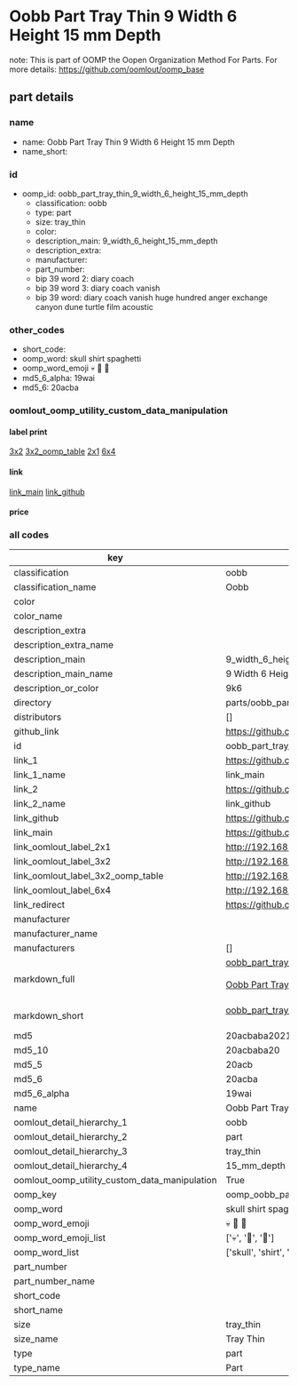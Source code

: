 # Oobb Part Tray Thin 9 Width 6 Height 15 mm Depth  

note: This is part of OOMP the Oopen Organization Method For Parts. For more details: https://github.com/oomlout/oomp_base

##  part details
  







### name
* name: Oobb Part Tray Thin 9 Width 6 Height 15 mm Depth
* name_short: 
### id
* oomp_id: oobb_part_tray_thin_9_width_6_height_15_mm_depth
  * classification: oobb
  * type: part
  * size: tray_thin
  * color: 
  * description_main: 9_width_6_height_15_mm_depth
  * description_extra: 
  * manufacturer: 
  * part_number: 
  * bip 39 word 2: diary coach
  * bip 39 word 3: diary coach vanish
  * bip 39 word: diary coach vanish huge hundred anger exchange canyon dune turtle film acoustic

### other_codes
* short_code: 
* oomp_word: skull shirt spaghetti
* oomp_word_emoji :skull: :shirt: :spaghetti:
* md5_6_alpha: 19wai
* md5_6: 20acba






### oomlout_oomp_utility_custom_data_manipulation
#### label print
[3x2](http://192.168.1.245:1112/?label=oomp%2019wai)
[3x2_oomp_table](http://192.168.1.108:1112/?label=oomp%2019wai)
[2x1](http://192.168.1.242:1112/?label=oomp%2019wai)
[6x4](http://192.168.1.55:1112/?label=oomp%2019wai)    

#### link

[link_main](https://github.com/oomlout/oomlout_oomp_version_1_messy/tree/main/parts/oobb_part_tray_thin_9_width_6_height_15_mm_depth) [link_github](https://github.com/oomlout/oomlout_oomp_version_1_messy/tree/main/parts/oobb_part_tray_thin_9_width_6_height_15_mm_depth)                             

#### price







### all codes 
| key | value |  
| --- | --- |  
| classification | oobb |  
| classification_name | Oobb |  
| color |  |  
| color_name |  |  
| description_extra |  |  
| description_extra_name |  |  
| description_main | 9_width_6_height_15_mm_depth |  
| description_main_name | 9 Width 6 Height 15 mm Depth |  
| description_or_color | 9k6 |  
| directory | parts/oobb_part_tray_thin_9_width_6_height_15_mm_depth |  
| distributors | [] |  
| github_link | https://github.com/oomlout/oomlout_oomp_part_src/tree/main/parts/oobb_part_tray_thin_9_width_6_height_15_mm_depth |  
| id | oobb_part_tray_thin_9_width_6_height_15_mm_depth |  
| link_1 | https://github.com/oomlout/oomlout_oomp_version_1_messy/tree/main/parts/oobb_part_tray_thin_9_width_6_height_15_mm_depth |  
| link_1_name | link_main |  
| link_2 | https://github.com/oomlout/oomlout_oomp_version_1_messy/tree/main/parts/oobb_part_tray_thin_9_width_6_height_15_mm_depth |  
| link_2_name | link_github |  
| link_github | https://github.com/oomlout/oomlout_oomp_version_1_messy/tree/main/parts/oobb_part_tray_thin_9_width_6_height_15_mm_depth |  
| link_main | https://github.com/oomlout/oomlout_oomp_version_1_messy/tree/main/parts/oobb_part_tray_thin_9_width_6_height_15_mm_depth |  
| link_oomlout_label_2x1 | http://192.168.1.242:1112/?label=oomp%2019wai |  
| link_oomlout_label_3x2 | http://192.168.1.245:1112/?label=oomp%2019wai |  
| link_oomlout_label_3x2_oomp_table | http://192.168.1.108:1112/?label=oomp%2019wai |  
| link_oomlout_label_6x4 | http://192.168.1.55:1112/?label=oomp%2019wai |  
| link_redirect | https://github.com/oomlout/oomlout_oomp_version_1_messy/tree/main/parts/oobb_part_tray_thin_9_width_6_height_15_mm_depth |  
| manufacturer |  |  
| manufacturer_name |  |  
| manufacturers | [] |  
| markdown_full | [oobb_part_tray_thin_9_width_6_height_15_mm_depth](none)<br>[](none)<br>[Oobb Part Tray Thin 9 Width 6 Height 15 Mm Depth](none)<br><br> |  
| markdown_short | [oobb_part_tray_thin_9_width_6_height_15_mm_depth](none)<br><br> |  
| md5 | 20acbaba2021c9d422b796ebe28b29ea |  
| md5_10 | 20acbaba20 |  
| md5_5 | 20acb |  
| md5_6 | 20acba |  
| md5_6_alpha | 19wai |  
| name | Oobb Part Tray Thin 9 Width 6 Height 15 mm Depth |  
| oomlout_detail_hierarchy_1 | oobb |  
| oomlout_detail_hierarchy_2 | part |  
| oomlout_detail_hierarchy_3 | tray_thin |  
| oomlout_detail_hierarchy_4 | 15_mm_depth |  
| oomlout_oomp_utility_custom_data_manipulation | True |  
| oomp_key | oomp_oobb_part_tray_thin_9_width_6_height_15_mm_depth |  
| oomp_word | skull shirt spaghetti |  
| oomp_word_emoji | :skull: :shirt: :spaghetti: |  
| oomp_word_emoji_list | [':skull:', ':shirt:', ':spaghetti:'] |  
| oomp_word_list | ['skull', 'shirt', 'spaghetti'] |  
| part_number |  |  
| part_number_name |  |  
| short_code |  |  
| short_name |  |  
| size | tray_thin |  
| size_name | Tray Thin |  
| type | part |  
| type_name | Part |  
